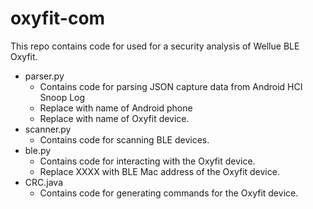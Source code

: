 # oxyfit-com
This repo contains code for used for a security analysis of Wellue BLE Oxyfit.
* parser.py
  * Contains code for parsing JSON capture data from Android HCI Snoop Log
  * Replace <Android Smarphone> with name of Android phone
  * Replace <Oxyfit Device> with name of Oxyfit device.
* scanner.py
  * Contains code for scanning BLE devices.
* ble.py
  * Contains code for interacting with the Oxyfit device.
  * Replace XXXX with BLE Mac address of the Oxyfit device.
* CRC.java
  * Contains code for generating commands for the Oxyfit device.
